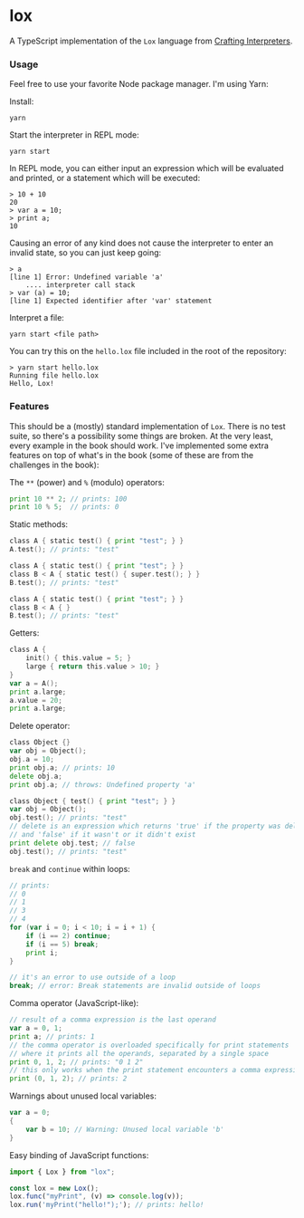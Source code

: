 # lox

A TypeScript implementation of the `Lox` language from [Crafting Interpreters](http://craftinginterpreters.com/).

### Usage

Feel free to use your favorite Node package manager. I'm using Yarn:

Install:

```
yarn
```

Start the interpreter in REPL mode:

```
yarn start
```

In REPL mode, you can either input an expression which will be evaluated and printed, or a statement which will be executed:

```
> 10 + 10
20
> var a = 10;
> print a;
10
```

Causing an error of any kind does not cause the interpreter to enter an invalid state, so you can just keep going:

```
> a
[line 1] Error: Undefined variable 'a'
    .... interpreter call stack
> var (a) = 10;
[line 1] Expected identifier after 'var' statement
```

Interpret a file:

```
yarn start <file path>
```

You can try this on the `hello.lox` file included in the root of the repository:

```
> yarn start hello.lox
Running file hello.lox
Hello, Lox!
```

### Features

This should be a (mostly) standard implementation of `Lox`. There is no test suite, so there's a possibility some things are broken. At the very least, every example in the book should work. I've implemented some extra features on top of what's in the book (some of these are from the challenges in the book):

The `**` (power) and `%` (modulo) operators:

```go
print 10 ** 2; // prints: 100
print 10 % 5;  // prints: 0
```

Static methods:

```go
class A { static test() { print "test"; } }
A.test(); // prints: "test"
```

```go
class A { static test() { print "test"; } }
class B < A { static test() { super.test(); } }
B.test(); // prints: "test"
```

```go
class A { static test() { print "test"; } }
class B < A { }
B.test(); // prints: "test"
```

Getters:

```go
class A {
    init() { this.value = 5; }
    large { return this.value > 10; }
}
var a = A();
print a.large;
a.value = 20;
print a.large;
```

Delete operator:

```go
class Object {}
var obj = Object();
obj.a = 10;
print obj.a; // prints: 10
delete obj.a;
print obj.a; // throws: Undefined property 'a'
```

```go
class Object { test() { print "test"; } }
var obj = Object();
obj.test(); // prints: "test"
// delete is an expression which returns 'true' if the property was deleted
// and 'false' if it wasn't or it didn't exist
print delete obj.test; // false
obj.test(); // prints: "test"
```

`break` and `continue` within loops:

```go
// prints:
// 0
// 1
// 3
// 4
for (var i = 0; i < 10; i = i + 1) {
    if (i == 2) continue;
    if (i == 5) break;
    print i;
}
```

```go
// it's an error to use outside of a loop
break; // error: Break statements are invalid outside of loops
```

Comma operator (JavaScript-like):

```go
// result of a comma expression is the last operand
var a = 0, 1;
print a; // prints: 1
// the comma operator is overloaded specifically for print statements
// where it prints all the operands, separated by a single space
print 0, 1, 2; // prints: "0 1 2"
// this only works when the print statement encounters a comma expression *directly*
print (0, 1, 2); // prints: 2
```

Warnings about unused local variables:

```go
var a = 0;
{
    var b = 10; // Warning: Unused local variable 'b'
}
```

Easy binding of JavaScript functions:

```ts
import { Lox } from "lox";

const lox = new Lox();
lox.func("myPrint", (v) => console.log(v));
lox.run('myPrint("hello!");'); // prints: hello!
```
